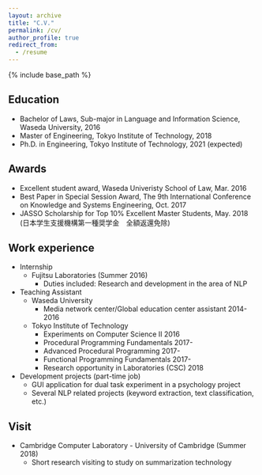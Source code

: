 ```yaml
---
layout: archive
title: "C.V."
permalink: /cv/
author_profile: true
redirect_from:
  - /resume
---
```


{% include base_path %}

## Education
* Bachelor of Laws, Sub-major in Language and Information Science, Waseda University, 2016
* Master of Engineering, Tokyo Institute of Technology, 2018
* Ph.D. in Engineering, Tokyo Institute of Technology, 2021 (expected)

## Awards
* Excellent student award, Waseda Univeristy School of Law, Mar. 2016
* Best Paper in Special Session Award, The 9th International Conference on Knowledge and Systems Engineering, Oct. 2017
* JASSO Scholarship for Top 10% Excellent Master Students, May. 2018 (日本学生支援機構第一種奨学金　全額返還免除)

## Work experience
* Internship
  * Fujitsu Laboratories (Summer 2016)
    * Duties included: Research and development in the area of NLP
* Teaching Assistant
  * Waseda University
    * Media network center/Global education center assistant 2014-2016
  * Tokyo Institute of Technology 
    * Experiments on Computer Science II 2016
    * Procedural Programming Fundamentals 2017-
    * Advanced Procedural Programming 2017- 
    * Functional Programming Fundamentals 2017-
    * Research opportunity in Laboratories (CSC) 2018
* Development projects (part-time job)
  * GUI application for dual task experiment in a psychology project
  * Several NLP related projects (keyword extraction, text classification, etc.)

## Visit
* Cambridge Computer Laboratory - University of Cambridge (Summer 2018)
  * Short research visiting to study on summarization technology


<!-- 
Talks
======
  <ul>{% for post in site.talks %}
    {% include archive-single-talk-cv.html %}
  {% endfor %}</ul>
  
Teaching
======
  <ul>{% for post in site.teaching %}
    {% include archive-single-cv.html %}
  {% endfor %}</ul>
  
Service and leadership
======
* Currently signed in to 43 different slack teams
-->
